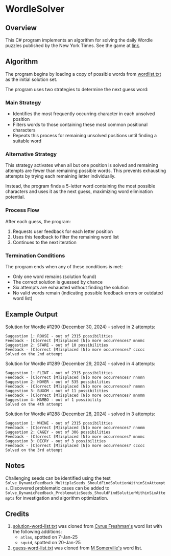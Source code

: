 # WordleSolver

## Overview

This C# program implements an algorithm for solving the daily Wordle puzzles published by the New York Times. See the game at [link](https://www.nytimes.com/games/wordle/index.html).

## Algorithm

The program begins by loading a copy of possible words from [wordlist.txt](https://github.com/brad-carr/WordleSolver/blob/master/wordlist.txt) as the initial solution set.

The program uses two strategies to determine the next guess word:

### Main Strategy

- Identifies the most frequently occurring character in each unsolved position
- Filters words to those containing these most common positional characters
- Repeats this process for remaining unsolved positions until finding a suitable word

### Alternative Strategy

This strategy activates when all but one position is solved and remaining attempts are fewer than remaining possible words. This prevents exhausting attempts by trying each remaining letter individually.

Instead, the program finds a 5-letter word containing the most possible characters and uses it as the next guess, maximizing word elimination potential.

### Process Flow

After each guess, the program:

1. Requests user feedback for each letter position
2. Uses this feedback to filter the remaining word list
3. Continues to the next iteration

### Termination Conditions

The program ends when any of these conditions is met:

- Only one word remains (solution found)
- The correct solution is guessed by chance
- Six attempts are exhausted without finding the solution
- No valid words remain (indicating possible feedback errors or outdated word list)

## Example Output

Solution for Wordle #1290 (December 30, 2024) - solved in 2 attempts:

```csv
Suggestion 1: ROUSE - out of 2315 possibilities
Feedback - [C]orrect [M]isplaced [N]o more occurrences? mnnmc
Suggestion 2: STARE - out of 10 possibilities
Feedback - [C]orrect [M]isplaced [N]o more occurrences? ccccc
Solved on the 2nd attempt
```

Solution for Wordle #1289 (December 29, 2024) - solved in 4 attempts:

```csv
Suggestion 1: FLINT - out of 2315 possibilities
Feedback - [C]orrect [M]isplaced [N]o more occurrences? nnnnn
Suggestion 2: HOVER - out of 535 possibilities
Feedback - [C]orrect [M]isplaced [N]o more occurrences? nmnnn
Suggestion 3: BUXOM - out of 11 possibilities
Feedback - [C]orrect [M]isplaced [N]o more occurrences? mnnmm
Suggestion 4: MAMBO - out of 1 possibility
Solved on the 4th attempt
```

Solution for Wordle #1288 (December 28, 2024) - solved in 3 attempts:

```csv
Suggestion 1: WHINE - out of 2315 possibilities
Feedback - [C]orrect [M]isplaced [N]o more occurrences? nnnnm
Suggestion 2: CAGEY - out of 306 possibilities
Feedback - [C]orrect [M]isplaced [N]o more occurrences? mnnmc
Suggestion 3: DECRY - out of 3 possibilities
Feedback - [C]orrect [M]isplaced [N]o more occurrences? ccccc
Solved on the 3rd attempt
```

## Notes

Challenging seeds can be identified using the test `Solve_DynamicFeedback_MultipleSeeds_ShouldFindSolutionWithinSixAttempts`. Discovered problematic cases can be added to `Solve_DynamicFeedback_ProblematicSeeds_ShouldFindSolutionWithinSixAttempts` for investigation and algorithm optimization.

## Credits

1. [solution-word-list.txt](https://github.com/brad-carr/WordleSolver/blob/master/src/Wordle/solution-word-list.txt) was cloned from [Cyrus Freshman's](https://gist.github.com/cfreshman/a03ef2cba789d8cf00c08f767e0fad7b) word list with the following additions:
   - `atlas`, spotted on  7-Jan-25
   - `squid`, spotted on 20-Jan-25
1. [guess-word-list.txt](https://github.com/brad-carr/WordleSolver/blob/master/src/Wordle/guess-word-list.txt) was cloned from [M Somerville's](https://gist.github.com/dracos/dd0668f281e685bad51479e5acaadb93) word list.
